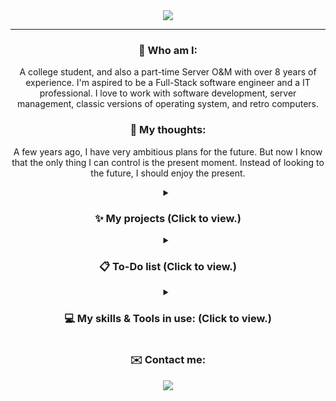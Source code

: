 <div align="center">
    <img src="https://capsule-render.vercel.app/api?type=venom&height=150&text=Hi%20there!👋&fontSize=70&color=0:8871e5,100:b678c4&desc=I'm%20Wayne%20Lam.&descAlign=50&descSize=30&descAlignY=80" />
    <hr>
    <h3>🙋 Who am I:</h3>
    <p>A college student, and also a part-time Server O&M with over 8 years of experience. I'm aspired to be a Full-Stack software engineer and a IT professional. I love to work with software development, server management, classic versions of operating system, and retro computers.</p>
    <h3>💭 My thoughts:</h3>
    <p>A few years ago, I have very ambitious plans for the future. But now I know that the only thing I can control is the present moment. Instead of looking to the future, I should enjoy the present.</p>
    <details>
        <summary><h3>✨ My projects (Click to view.)</h3></summary>
        <p>Nothing here.</p>
    </details>
    <details>
        <summary><h3>📋 To-Do list (Click to view.)</h3></summary>
        <p>Get Graduation Certificate & Certificate of Degree<br>⚫⚪⚪⚪⚪⚪⚪⚪⚪⚪ 12.5%</p>
    </details>
    <details>
        <summary><h3>💻 My skills & Tools in use: (Click to view.)</h3></summary>
        <img src="https://skillicons.dev/icons?i=c,html,mysql,github,gitlab,stackoverflow,vscode,visualstudio,idea,pycharm,obsidian,vim,neovim,linux,windows,arch,apple,ps&theme=dark&perline=13" />
        <p>and more...</p>
    </details>
    <h3>✉️ Contact me:</h3>
    <a href="mailto:god_night_@outlook.com"><img src="https://img.shields.io/static/v1?label=Outlook&message=god_night_@outlook.com&color=blue&style=for-the-badge" /></a>
</div>
